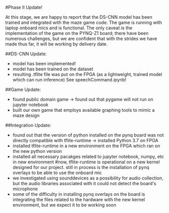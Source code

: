#Phase II Update!

At this stage, we are happy to report that the DS-CNN model has been trained and integrated with the maze game code. The game is running with laptop onboard mics and is functional. The only caveat is the implementation of the 
game on the PYNQ-Z1 board; there have been numerous challenges, but we are confident that with the strides we have made thus far, it will be working by delivery date.

##DS-CNN Update:
- model has been implemented!
- model has been trained on the dataset
- resulting .tflite file was put on the FPGA (as a lightweight, trained model which can run inference)
See speechCommand.ipynb!


##Game Update:
- found public domain game
-> found out that pygame will not run on jupyter notebook
- built our own game that employs available graphing tools to mimic a maze design


##Integration Update:
- found out that the version of python installed on the pynq board was not directly compatible with tflite-runtime
-> installed Python 3.7 on FPGA
- installed tflite-runtime in a new environment on the FPGA which ran on the new python version
- installed all necessary pacakges related to jupyter notebook, numpy, etc in new environment
#now, tflite-runtime is operational on a new kernel designed for our project. still in process is the installation of pynq overlays to be able to use the onboard mic
- we investigated using sounddevices as a possibility for audio collection, but the audio libraries associated with it could not detect the board's microphone
- some of the difficulty in installing pynq overlays on the board is integrating the files related to the hardware with the new kernel environment, but we expect it to be working soon
